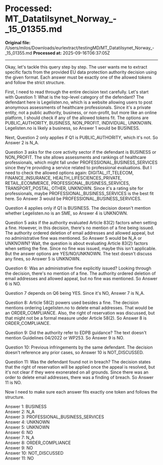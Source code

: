 # Processed: MT_Datatilsynet_Norway_-_15_01355.md

**Original file:** /Users/milos/Downloads/eurlextract/testingMD/MT_Datatilsynet_Norway_-_15_01355.md
**Processed at:** 2025-09-16T06:37:05Z

---

<think>
Okay, let's tackle this query step by step. The user wants me to extract specific facts from the provided EU data protection authority decision using the given format. Each answer must be exactly one of the allowed tokens and follow the strict structure.

First, I need to read through the entire decision text carefully. Let's start with Question 1: What is the top-level category of the defendant? The defendant here is Legelisten.no, which is a website allowing users to post anonymous assessments of healthcare professionals. Since it's a private entity, not a public authority, business, or non-profit, but more like an online platform, I should check if any of the allowed tokens fit. The options are PUBLIC_AUTHORITY, BUSINESS, NON_PROFIT, INDIVIDUAL, UNKNOWN. Legelisten.no is likely a business, so Answer 1 would be BUSINESS.

Next, Question 2 only applies if Q1 is PUBLIC_AUTHORITY, which it's not. So Answer 2 is N_A.

Question 3 asks for the core activity sector if the defendant is BUSINESS or NON_PROFIT. The site allows assessments and rankings of healthcare professionals, which might fall under PROFESSIONAL_BUSINESS_SERVICES since they're providing a service related to professional evaluations. But I need to check the allowed options again: DIGITAL_IT_TELECOM, FINANCE_INSURANCE, HEALTH_LIFESCIENCES_PRIVATE, RETAIL_ECOMMERCE, PROFESSIONAL_BUSINESS_SERVICES, TRANSPORT_POSTAL, OTHER, UNKNOWN. Since it's a rating site for professionals, maybe PROFESSIONAL_BUSINESS_SERVICES is the best fit here. So Answer 3 would be PROFESSIONAL_BUSINESS_SERVICES.

Question 4 applies only if Q1 is BUSINESS. The decision doesn't mention whether Legelisten.no is an SME, so Answer 4 is UNKNOWN.

Question 5 asks if the authority evaluated Article 83(2) factors when setting a fine. However, in this decision, there's no mention of a fine being issued. The authority ordered deletion of email addresses and allowed appeal, but no administrative fine was mentioned. So Answer 5 would be N_A or UNKNOWN? Wait, the question is about evaluating Article 83(2) factors when setting the fine. Since no fine was issued, maybe this isn't applicable. But the answer options are YES/NO/UNKNOWN. The text doesn't discuss any fines, so Answer 5 is UNKNOWN.

Question 6: Was an administrative fine explicitly issued? Looking through the decision, there's no mention of a fine. The authority ordered deletion of email addresses and allowed appeal, but no fine was mentioned. So Answer 6 is NO.

Question 7 depends on Q6 being YES. Since it's NO, Answer 7 is N_A.

Question 8: Article 58(2) powers used besides a fine. The decision mentions ordering Legelisten.no to delete email addresses. That would be an ORDER_COMPLIANCE. Also, the right of reservation was discussed, but that might not be a formal measure under Article 58(2). So Answer 8 is ORDER_COMPLIANCE.

Question 9: Did the authority refer to EDPB guidance? The text doesn't mention Guidelines 04/2022 or WP253. So Answer 9 is NO.

Question 10: Previous infringements by the same defendant. The decision doesn't reference any prior cases, so Answer 10 is NOT_DISCUSSED.

Question 11: Was the defendant found not in breach? The decision states that the right of reservation will be applied once the appeal is resolved, but it's not clear if they were exonerated on all grounds. Since there was an order to delete email addresses, there was a finding of breach. So Answer 11 is NO.

Now I need to make sure each answer fits exactly one token and follows the structure.
</think>

Answer 1: BUSINESS  
Answer 2: N_A  
Answer 3: PROFESSIONAL_BUSINESS_SERVICES  
Answer 4: UNKNOWN  
Answer 5: UNKNOWN  
Answer 6: NO  
Answer 7: N_A  
Answer 8: ORDER_COMPLIANCE  
Answer 9: NO  
Answer 10: NOT_DISCUSSED  
Answer 11: NO